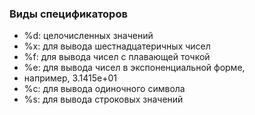 ### Виды спецификаторов
* %d: целочисленных значений
* %x: для вывода шестнадцатеричных чисел
* %f: для вывода чисел с плавающей точкой
* %e: для вывода чисел в экспоненциальной форме,
* например, 3.1415e+01
* %c: для вывода одиночного символа
* %s: для вывода строковых значений
